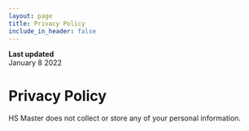 ```yaml
---
layout: page
title: Privacy Policy
include_in_header: false
---
```


**Last updated**  
January 8 2022

# Privacy Policy
HS Master does not collect or store any of your personal information.